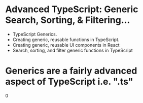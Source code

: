 # Advanced TypeScript: Generic Search, Sorting, & Filtering...

- TypeScript Generics.
- Creating generic, reusable functions in TypeScript.
- Creating generic, reusable UI components in React
- Search, sorting, and filter generic functions in TypeScript

# Generics are a fairly advanced aspect of TypeScript i.e. ".ts"

0


